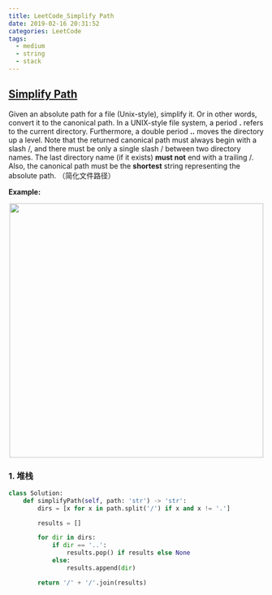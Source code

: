 ```yaml
---
title: LeetCode_Simplify Path
date: 2019-02-16 20:31:52
categories: LeetCode
tags: 
  - medium
  - string
  - stack
---
```


## [Simplify Path](https://leetcode.com/problems/simplify-path/)

Given an absolute path for a file (Unix-style), simplify it. Or in other words, convert it to the canonical path. In a UNIX-style file system, a period **.** refers to the current directory. Furthermore, a double period **..** moves the directory up a level. Note that the returned canonical path must always begin with a slash /, and there must be only a single slash / between two directory names. The last directory name (if it exists) **must not** end with a trailing /. Also, the canonical path must be the **shortest** string representing the absolute path.
（简化文件路径）

<!--more-->

**Example:**

<div align=center>
	<img src="/images/leetcode_71.png" width = "500" align=center/>
</div>

### 1. 堆栈

```python
class Solution:
    def simplifyPath(self, path: 'str') -> 'str':
        dirs = [x for x in path.split('/') if x and x != '.']

        results = []

        for dir in dirs:
            if dir == '..':
                results.pop() if results else None
            else:
                results.append(dir)

        return '/' + '/'.join(results)
```

